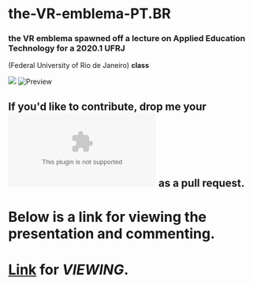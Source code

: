 # the-VR-emblema-PT.BR
### the VR emblema spawned off a lecture on Applied Education Technology for a 2020.1 UFRJ 

(Federal University of Rio de Janeiro) **class**

![](https://i.imgur.com/AyHGeFf.png)
![Preview](http://slides.com/users/invitations/38c3c0dc55c79a7f)
## If you'd like to contribute, drop me your ![e-mail](thecyberart.net@gmail.com) as a pull request. 

# Below is a link for viewing the presentation and commenting.
# [Link](http://slides.com/users/invitations/38c3c0dc55c79a7f) for ***VIEWING***.
